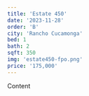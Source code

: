 ```yaml
---
title: 'Estate 450'
date: '2023-11-28'
order: 'B'
city: 'Rancho Cucamonga'
bed: 1
bath: 2
sqft: 350
img: 'estate450-fpo.png'
price: '175,000'
---
```


Content
